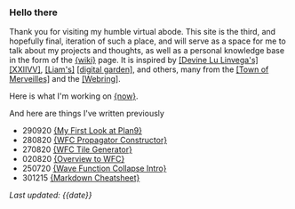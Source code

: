 ### Hello there

Thank you for visiting my humble virtual abode. This site is the third, and hopefully final, iteration of such a place, and will serve as a space for me to talk about my projects and thoughts, as well as a personal knowledge base in the form of the [{wiki}](wiki.html) page. It is inspired by [[Devine Lu Linvega's]](https://merveilles.town/@neauoire) [[XXIIVV]](https://wiki.xxiivv.com/site/home.html), [[Liam's]](https://merveilles.town/@slisne) [[digital garden]](https://bismuth.garden/), and  others, many from the [[Town of Merveilles]](https://merveilles.town/about) and the [[Webring]](https://webring.xxiivv.com/).

Here is what I'm working on [{now}](now.html).

And here are things I've written previously

- 290920 [{My First Look at Plan9}](plan9.html)
- 280820 [{WFC Propagator Constructor}](wfc_propagator_constructor.html)
- 270820 [{WFC Tile Generator}](wfc_tile_generator.html)
- 020820 [{Overview to WFC}](overview_to_wfc.html)
- 250720 [{Wave Function Collapse Intro}](intro_to_wfc.html)
- 301215 [{Markdown Cheatsheet}](mdcheatsheet.html)

*Last updated: {{date}}*
